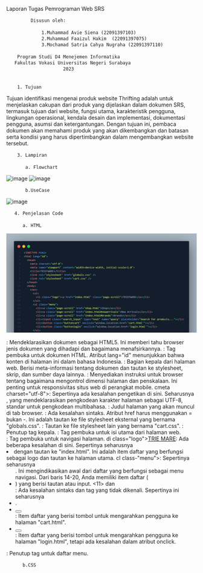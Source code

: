 Laporan Tugas Pemrograman Web SRS 

             Disusun oleh:

                 1.Muhammad Avie Siena (22091397103)
                 2.Muhammad Faaizul Hakim  (22091397075)
                 3.Mochamad Satria Cahya Nugraha (22091397110)

        Program Studi D4 Menejemen Informatika 
       Fakultas Vokasi Universitas Negeri Surabaya 
                         2023


        1. Tujuan
        
 Tujuan identifikasi mengenai produk website Thrifting adalah untuk menjelaskan cakupan 
dari produk yang dijelaskan dalam dokumen SRS, termasuk tujuan dari website, fungsi utama, karakteristik 
pengguna, lingkungan operasional, kendala desain dan implementasi, dokumentasi pengguna, asumsi dan 
ketergantungan. Dengan tujuan ini, pembaca dokumen akan memahami produk yang akan dikembangkan dan
 batasan serta kondisi yang harus dipertimbangkan dalam mengembangkan website tersebut.

        3. Lampiran

           a. Flowchart
              
<img width="278" alt="image" src="https://github.com/22091397103-MohammadAvieSienaMIC22/PEMWEB-7/assets/144098631/f11b06e3-13b5-41cd-8a51-1c5b4dcf4026">

<img width="208" alt="image" src="https://github.com/22091397103-MohammadAvieSienaMIC22/PEMWEB-7/assets/144098631/8c0d74eb-666e-4ee6-9768-740e3e7f37ea">

           b.UseCase 

<img width="296" alt="image" src="https://github.com/22091397103-MohammadAvieSienaMIC22/PEMWEB-7/assets/144098631/ce2b5675-a9fc-42db-b70f-d4ae7aece3f7">


       4. Penjelasan Code

          a. HTML
![Alt text](image.png)
<!DOCTYPE html>: Mendeklarasikan dokumen sebagai HTML5. Ini memberi tahu browser jenis dokumen yang dihadapi dan bagaimana menafsirkannya.
<html lang="id">: Tag pembuka untuk dokumen HTML. Atribut lang="id" menunjukkan bahwa konten di halaman ini dalam bahasa Indonesia.
<head>: Bagian kepala dari halaman web. Berisi meta-informasi tentang dokumen dan tautan ke stylesheet, skrip, dan sumber daya lainnya.
<meta name="viewport" content="width=device-width, initial-scale=1.0">: Menyediakan instruksi untuk browser tentang bagaimana mengontrol dimensi halaman dan penskalaan. Ini penting untuk responsivitas situs web di perangkat mobile.
cmeta charset="utf-8">: Sepertinya ada kesalahan pengetikan di sini. Seharusnya <meta charset="utf-8">, yang mendeklarasikan pengkodean karakter halaman sebagai UTF-8, standar untuk pengkodean multibahasa.
<title>#TEFNARF</title>: Judul halaman yang akan muncul di tab browser.
<link rel="stylesheet" href-"globals.css" />: Ada kesalahan sintaks. Atribut href harus menggunakan = bukan -. Ini adalah tautan ke file stylesheet eksternal yang bernama "globals.css".
<link rel="stylesheet" href="cart.css" />: Tautan ke file stylesheet lain yang bernama "cart.css".
</head>: Penutup tag kepala.
<body>: Tag pembuka untuk isi utama dari halaman web.
<nav>: Tag pembuka untuk navigasi halaman.
di class="logo"><a href="index.ht index.html" class="page-scroll">TRIE MARE</a></LI>: Ada beberapa kesalahan di sini. Sepertinya seharusnya <li class="logo"> dengan tautan ke "index.html". Ini adalah item daftar yang berfungsi sebagai logo dan tautan ke halaman utama.
cl class-"menu">: Sepertinya seharusnya <ul class="menu">. Ini mengindikasikan awal dari daftar yang berfungsi sebagai menu navigasi.
Dari baris 14-20, Anda memiliki item daftar (<li>) yang berisi tautan atau input.
<11> dan </li>: Ada kesalahan sintaks dan tag yang tidak dikenali. Sepertinya ini seharusnya <li>.
<li><button class="buttoncart" onclick="window.location.href='cart.html"></li>: Item daftar yang berisi tombol untuk mengarahkan pengguna ke halaman "cart.html".
<li><button class="buttonlogin" onclick="window.location.href="login.html""></li>: Item daftar yang berisi tombol untuk mengarahkan pengguna ke halaman "login.html", tetapi ada kesalahan dalam atribut onclick.
</ul>: Penutup tag untuk daftar menu.


          b.CSS


 